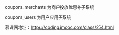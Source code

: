 coupons_merchants 为商户投放优惠券子系统

coupons_users 为用户应用子系统

慕课网地址：https://coding.imooc.com/class/254.html